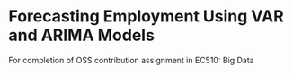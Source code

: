 # Forecasting Employment Using VAR and ARIMA Models
For completion of OSS contribution assignment in EC510: Big Data
